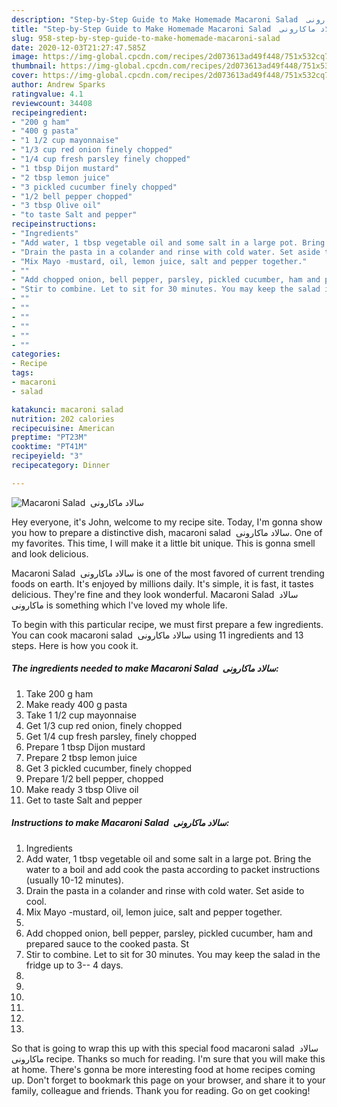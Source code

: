 ```yaml
---
description: "Step-by-Step Guide to Make Homemade Macaroni Salad  سالاد ماکارونی"
title: "Step-by-Step Guide to Make Homemade Macaroni Salad  سالاد ماکارونی"
slug: 958-step-by-step-guide-to-make-homemade-macaroni-salad
date: 2020-12-03T21:27:47.585Z
image: https://img-global.cpcdn.com/recipes/2d073613ad49f448/751x532cq70/macaroni-salad-سالاد-ماکارونی-recipe-main-photo.jpg
thumbnail: https://img-global.cpcdn.com/recipes/2d073613ad49f448/751x532cq70/macaroni-salad-سالاد-ماکارونی-recipe-main-photo.jpg
cover: https://img-global.cpcdn.com/recipes/2d073613ad49f448/751x532cq70/macaroni-salad-سالاد-ماکارونی-recipe-main-photo.jpg
author: Andrew Sparks
ratingvalue: 4.1
reviewcount: 34408
recipeingredient:
- "200 g ham"
- "400 g pasta"
- "1 1/2 cup mayonnaise"
- "1/3 cup red onion finely chopped"
- "1/4 cup fresh parsley finely chopped"
- "1 tbsp Dijon mustard"
- "2 tbsp lemon juice"
- "3 pickled cucumber finely chopped"
- "1/2 bell pepper chopped"
- "3 tbsp Olive oil"
- "to taste Salt and pepper"
recipeinstructions:
- "Ingredients"
- "Add water, 1 tbsp vegetable oil and some salt in a large pot. Bring the water to a boil and add cook the pasta according to packet instructions (usually 10-12 minutes)."
- "Drain the pasta in a colander and rinse with cold water. Set aside to cool."
- "Mix Mayo -mustard, oil, lemon juice, salt and pepper together."
- ""
- "Add chopped onion, bell pepper, parsley, pickled cucumber, ham and prepared sauce to the cooked pasta. St"
- "Stir to combine. Let to sit for 30 minutes. You may keep the salad in the fridge up to 3-- 4 days."
- ""
- ""
- ""
- ""
- ""
- ""
categories:
- Recipe
tags:
- macaroni
- salad

katakunci: macaroni salad 
nutrition: 202 calories
recipecuisine: American
preptime: "PT23M"
cooktime: "PT41M"
recipeyield: "3"
recipecategory: Dinner

---
```



![Macaroni Salad  سالاد ماکارونی](https://img-global.cpcdn.com/recipes/2d073613ad49f448/751x532cq70/macaroni-salad-سالاد-ماکارونی-recipe-main-photo.jpg)

Hey everyone, it's John, welcome to my recipe site. Today, I'm gonna show you how to prepare a distinctive dish, macaroni salad  سالاد ماکارونی. One of my favorites. This time, I will make it a little bit unique. This is gonna smell and look delicious.

Macaroni Salad  سالاد ماکارونی is one of the most favored of current trending foods on earth. It's enjoyed by millions daily. It's simple, it is fast, it tastes delicious. They're fine and they look wonderful. Macaroni Salad  سالاد ماکارونی is something which I've loved my whole life.




To begin with this particular recipe, we must first prepare a few ingredients. You can cook macaroni salad  سالاد ماکارونی using 11 ingredients and 13 steps. Here is how you cook it.

<!--inarticleads1-->

##### The ingredients needed to make Macaroni Salad  سالاد ماکارونی:

1. Take 200 g ham
1. Make ready 400 g pasta
1. Take 1 1/2 cup mayonnaise
1. Get 1/3 cup red onion, finely chopped
1. Get 1/4 cup fresh parsley, finely chopped
1. Prepare 1 tbsp Dijon mustard
1. Prepare 2 tbsp lemon juice
1. Get 3 pickled cucumber, finely chopped
1. Prepare 1/2 bell pepper, chopped
1. Make ready 3 tbsp Olive oil
1. Get to taste Salt and pepper




<!--inarticleads2-->

##### Instructions to make Macaroni Salad  سالاد ماکارونی:

1. Ingredients
1. Add water, 1 tbsp vegetable oil and some salt in a large pot. Bring the water to a boil and add cook the pasta according to packet instructions (usually 10-12 minutes).
1. Drain the pasta in a colander and rinse with cold water. Set aside to cool.
1. Mix Mayo -mustard, oil, lemon juice, salt and pepper together.
1. 
1. Add chopped onion, bell pepper, parsley, pickled cucumber, ham and prepared sauce to the cooked pasta. St
1. Stir to combine. Let to sit for 30 minutes. You may keep the salad in the fridge up to 3-- 4 days.
1. 
1. 
1. 
1. 
1. 
1. 




So that is going to wrap this up with this special food macaroni salad  سالاد ماکارونی recipe. Thanks so much for reading. I'm sure that you will make this at home. There's gonna be more interesting food at home recipes coming up. Don't forget to bookmark this page on your browser, and share it to your family, colleague and friends. Thank you for reading. Go on get cooking!
